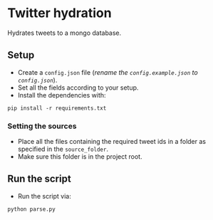 # Twitter hydration

Hydrates tweets to a mongo database.

## Setup

- Create a `config.json` file (_rename the `config.example.json` to `config.json`_).
- Set all the fields according to your setup.
- Install the dependencies with:

```
pip install -r requirements.txt
```

### Setting the sources

- Place all the files containing the required tweet ids in a folder as specified in the `source_folder`.
- Make sure this folder is in the project root.

## Run the script

- Run the script via:

```
python parse.py
```